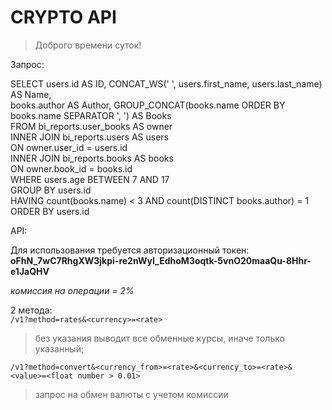 # CRYPTO API

> Доброго времени суток!


Запрос:

SELECT users.id AS ID, CONCAT_WS(' ', users.first_name, users.last_name) AS Name,  
books.author AS Author, GROUP_CONCAT(books.name ORDER BY books.name SEPARATOR ', ') AS Books  
FROM  bi_reports.user_books AS owner  
 INNER JOIN bi_reports.users AS users  
 ON owner.user_id = users.id   
 INNER JOIN bi_reports.books AS books  
 ON owner.book_id = books.id  
WHERE users.age BETWEEN 7 AND 17  
GROUP BY users.id  
HAVING count(books.name) < 3 AND count(DISTINCT books.author) = 1  
ORDER BY users.id  

API:  

Для использования требуется авторизационный токен:  
**oFhN_7wC7RhgXW3jkpi-re2nWyI_EdhoM3oqtk-5vnO20maaQu-8Hhr-e1JaQHV**  

*комиссия на операции = 2%*  

2 метода:  
    `/v1?method=rates&<currency>=<rate>`  
> без указания <currency> выводит все обменные курсы, иначе только указанный;   

`/v1?method=convert&<currency_from>=<rate>&<currency_to>=<rate>&<value>=<float number > 0.01>` 
> запрос на обмен валюты c учетом комиссии
